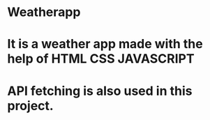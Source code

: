 # Weatherapp
# It is a weather app made with the help of HTML CSS JAVASCRIPT
# API fetching is also used in this project.


